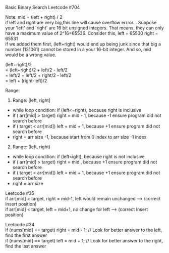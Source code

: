 ​Basic Binary Search
Leetcode #704

Note:
mid = (left + right) / 2 <br>
if left and right are very big,this line will cause overflow errror...
Suppose your 'left' and 'right' are 16 bit unsigned integers. That means, they can only have a maximum value of 2^16=65536. Consider this, left = 65530 right = 65531 <br>
if we added them first, (left+right) would end up being junk since that big a number (131061) cannot be stored in a your 16-bit integer. And so, mid would be a wrong value.

(left+right)/2 <br>
= (left+right)/2 + left/2  - left/2 <br>
= left/2 + left/2 + right/2 - left/2<br>
= left + (right-left)/2

Range:<br>
1. Range: [left, right]
- while loop condition: if (left<=right), because right is inclusive 
- if ( arr[mid] > target) right = mid - 1, because -1 ensure program did not search before
- if ( target < arr[mid]) left = mid + 1, because +1 ensure program did not search before
- right = arr size -1, because start from 0 index to arr size -1 index

2. Range: [left, right)
- while loop condition: if (left<ight), because right is not inclusive 
- if ( arr[mid] > target) right = mid , because +1 ensure program did not search before
- if ( target < arr[mid]) left = mid + 1, because +1 ensure program did not search before
- right = arr size

Leetcode #35 <br>
if arr[mid] > target, right = mid-1, left would remain unchanged --> (correct Insert position) <br>
if arr[mid] < target, left = mid+1, no change for left --> (correct Insert position) <br>

Leetcode #34 <br>
if (nums[mid] == target) right = mid - 1;		// Look for better answer to the left, find the first answer <br>
if (nums[mid] == target) left = mid + 1;		// Look for better answer to the right, find the last answer <br>

